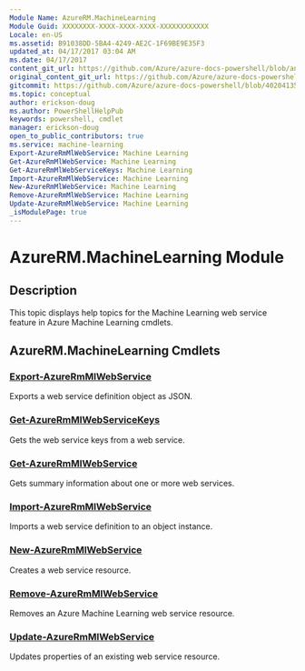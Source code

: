 ```yaml
---
Module Name: AzureRM.MachineLearning
Module Guid: XXXXXXXX-XXXX-XXXX-XXXX-XXXXXXXXXXXX
Locale: en-US
ms.assetid: B91038DD-5BA4-4249-AE2C-1F69BE9E35F3
updated_at: 04/17/2017 03:04 AM
ms.date: 04/17/2017
content_git_url: https://github.com/Azure/azure-docs-powershell/blob/anne2017/azureps-cmdlets-docs/ResourceManager/AzureRM.MachineLearning/v0.10.0/AzureRM.MachineLearning.md
original_content_git_url: https://github.com/Azure/azure-docs-powershell/blob/anne2017/azureps-cmdlets-docs/ResourceManager/AzureRM.MachineLearning/v0.10.0/AzureRM.MachineLearning.md
gitcommit: https://github.com/Azure/azure-docs-powershell/blob/4020413561282c9a9e970fce2fc8414bf4bb1265
ms.topic: conceptual
author: erickson-doug
ms.author: PowerShellHelpPub
keywords: powershell, cmdlet
manager: erickson-doug
open_to_public_contributors: true
ms.service: machine-learning
Export-AzureRmMlWebService: Machine Learning
Get-AzureRmMlWebService: Machine Learning
Get-AzureRmMlWebServiceKeys: Machine Learning
Import-AzureRmMlWebService: Machine Learning
New-AzureRmMlWebService: Machine Learning
Remove-AzureRmMlWebService: Machine Learning
Update-AzureRmMlWebService: Machine Learning
_isModulePage: true
---
```


# AzureRM.MachineLearning Module
## Description
This topic displays help topics for the Machine Learning web service feature in Azure Machine Learning cmdlets. 

## AzureRM.MachineLearning Cmdlets
### [Export-AzureRmMlWebService](./Export-AzureRmMlWebService.md)
Exports a web service definition object as JSON.


### [Get-AzureRmMlWebServiceKeys](./Get-AzureRmMlWebServiceKeys.md)
Gets the web service keys from a web service.


### [Get-AzureRmMlWebService](./Get-AzureRmMlWebService.md)
Gets summary information about one or more web services.


### [Import-AzureRmMlWebService](./Import-AzureRmMlWebService.md)
Imports a web service definition to an object instance.


### [New-AzureRmMlWebService](./New-AzureRmMlWebService.md)
Creates a web service resource.


### [Remove-AzureRmMlWebService](./Remove-AzureRmMlWebService.md)
Removes an Azure Machine Learning web service resource.


### [Update-AzureRmMlWebService](./Update-AzureRmMlWebService.md)
Updates properties of an existing web service resource.



